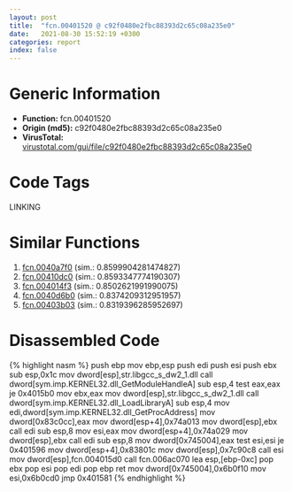 ```yaml
---
layout: post
title:  "fcn.00401520 @ c92f0480e2fbc88393d2c65c08a235e0"
date:   2021-08-30 15:52:19 +0300
categories: report
index: false
---
```


# Generic Information
- **Function:** fcn.00401520
- **Origin (md5):** c92f0480e2fbc88393d2c65c08a235e0
- **VirusTotal:** [virustotal.com/gui/file/c92f0480e2fbc88393d2c65c08a235e0][virustotal_ref]

# Code Tags
<span class="tag" id="LINKING">LINKING</span>


# Similar Functions

1. [fcn.0040a7f0][similar_1_ref] (sim.: 0.8599904281474827)
2. [fcn.00410dc0][similar_2_ref] (sim.: 0.8593347774190307)
3. [fcn.004014f3][similar_3_ref] (sim.: 0.8502621991990075)
4. [fcn.0040d6b0][similar_4_ref] (sim.: 0.8374209312951957)
5. [fcn.00403b03][similar_5_ref] (sim.: 0.8319396285952697)


# Disassembled Code

{% highlight nasm %}
push ebp
mov ebp,esp
push edi
push esi
push ebx
sub esp,0x1c
mov dword[esp],str.libgcc_s_dw2_1.dll
call dword[sym.imp.KERNEL32.dll_GetModuleHandleA]
sub esp,4
test eax,eax
je 0x4015b0
mov ebx,eax
mov dword[esp],str.libgcc_s_dw2_1.dll
call dword[sym.imp.KERNEL32.dll_LoadLibraryA]
sub esp,4
mov edi,dword[sym.imp.KERNEL32.dll_GetProcAddress]
mov dword[0x83c0cc],eax
mov dword[esp+4],0x74a013
mov dword[esp],ebx
call edi
sub esp,8
mov esi,eax
mov dword[esp+4],0x74a029
mov dword[esp],ebx
call edi
sub esp,8
mov dword[0x745004],eax
test esi,esi
je 0x401596
mov dword[esp+4],0x83801c
mov dword[esp],0x7c90c8
call esi
mov dword[esp],fcn.004015d0
call fcn.006ac070
lea esp,[ebp-0xc]
pop ebx
pop esi
pop edi
pop ebp
ret
mov dword[0x745004],0x6b0f10
mov esi,0x6b0cd0
jmp 0x401581
{% endhighlight %}


[similar_1_ref]: /report/fcn.0040a7f0@db0bb0926cbc24a905ae237e61cb9c73
[similar_2_ref]: /report/fcn.00410dc0@db0bb0926cbc24a905ae237e61cb9c73
[similar_3_ref]: /report/fcn.004014f3@35bedc5498306afe90b32d21d460d74f
[similar_4_ref]: /report/fcn.0040d6b0@db0bb0926cbc24a905ae237e61cb9c73
[similar_5_ref]: /report/fcn.00403b03@35bedc5498306afe90b32d21d460d74f
[virustotal_ref]: https://www.virustotal.com/gui/file/c92f0480e2fbc88393d2c65c08a235e0